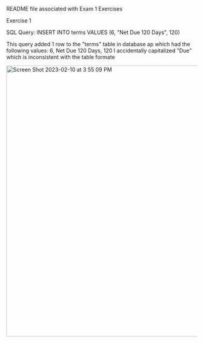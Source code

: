 README file associated with Exam 1 Exercises

Exercise 1

SQL Query:
INSERT INTO terms VALUES
(6, "Net Due 120 Days", 120)

This query added 1 row to the "terms" table in database ap which had the following values: 6, Net Due 120 Days, 120
  I accidentally capitalized "Due" which is inconsistent with the table formate
  
<img width="713" alt="Screen Shot 2023-02-10 at 3 55 09 PM" src="https://user-images.githubusercontent.com/122575205/218195714-a97b3c49-0293-4079-b5c1-c76dcc028199.png">

